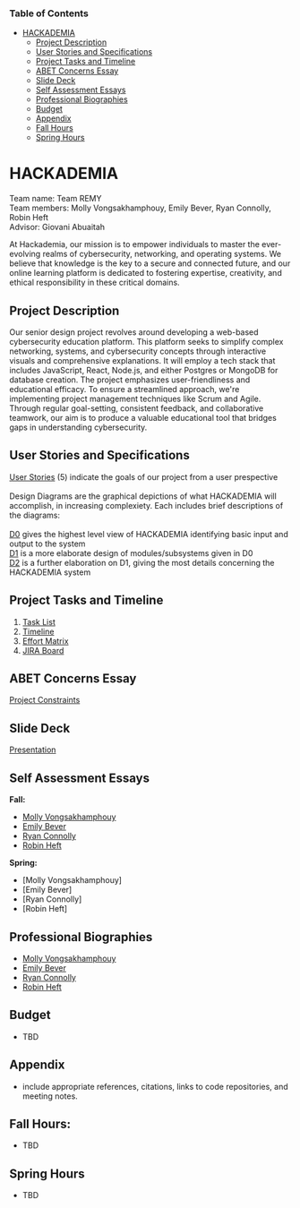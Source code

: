 ### Table of Contents
- [HACKADEMIA](#hackademia)
  - [Project Description](#project-description)
  - [User Stories and Specifications](#user-stories-and-specifications)
  - [Project Tasks and Timeline](#project-tasks-and-timeline)
  - [ABET Concerns Essay](#abet-concerns-essay)
  - [Slide Deck](#slide-deck)
  - [Self Assessment Essays](#self-assessment-essays)
  - [Professional Biographies](#professional-biographies)
  - [Budget](#budget)
  - [Appendix](#appendix)
  - [Fall Hours](#fall-hours)
  - [Spring Hours](#spring-hours)

# HACKADEMIA
Team name: Team REMY <br>
Team members: Molly Vongsakhamphouy, Emily Bever, Ryan Connolly, Robin Heft <br>
Advisor: Giovani Abuaitah <br>

At Hackademia, our mission is to empower individuals to master the ever-evolving realms of cybersecurity, networking, and operating systems. We believe that knowledge is the key to a secure and connected future, and our online learning platform is dedicated to fostering expertise, creativity, and ethical responsibility in these critical domains.

## Project Description
Our senior design project revolves around developing a web-based cybersecurity education platform. This platform seeks to simplify complex networking, systems, and cybersecurity concepts through interactive visuals and comprehensive explanations. It will employ a tech stack that includes JavaScript, React, Node.js, and either Postgres or MongoDB for database creation. The project emphasizes user-friendliness and educational efficacy. To ensure a streamlined approach, we're implementing project management techniques like Scrum and Agile. Through regular goal-setting, consistent feedback, and collaborative teamwork, our aim is to produce a valuable educational tool that bridges gaps in understanding cybersecurity.

## User Stories and Specifications
[User Stories](https://github.com/Phinmala/CS5001-Senior-Design/blob/main/Planning/User_Stories.md) (5) indicate the goals of our project from a user prespective
<br> <br>
Design Diagrams are the graphical depictions of what HACKADEMIA will accomplish, in increasing complexiety. Each includes brief descriptions of the diagrams:
<br><br>
[D0](https://github.com/Phinmala/CS5001-Senior-Design/blob/main/Homework%20Essays/Design%20Diagrams/Design_diagram_D0.png) gives the highest level view of HACKADEMIA identifying basic input and output to the system
<br>
[D1](https://github.com/Phinmala/CS5001-Senior-Design/blob/main/Homework%20Essays/Design%20Diagrams/Design_diagram_D1.png) is a more elaborate design of modules/subsystems given in D0
<br>
[D2](https://github.com/Phinmala/CS5001-Senior-Design/blob/main/Homework%20Essays/Design%20Diagrams/Design_diagram_D2.png) is a further elaboration on D1, giving the most details concerning the HACKADEMIA system

## Project Tasks and Timeline
1. [Task List](https://github.com/Phinmala/CS5001-Senior-Design/blob/main/Planning/Tasklist.md)
2. [Timeline](https://github.com/Phinmala/CS5001-Senior-Design/blob/main/Planning/Timeline.md)
3. [Effort Matrix](https://github.com/Phinmala/CS5001-Senior-Design/blob/main/Planning/EffortMatrix.md)
4. [JIRA Board](https://hackademia.atlassian.net/jira/software/projects/SCRUM/boards/1/timeline)

## ABET Concerns Essay
[Project Constraints](https://github.com/Phinmala/CS5001-Senior-Design/blob/main/Planning/Project-Constraints.md)

## Slide Deck
[Presentation](https://docs.google.com/presentation/d/1Sc395Rk_OU0nPtp3igPpIIvY3E6bxNGVMhcMNbxj4bA/edit#slide=id.ge1d9017b4e_0_328)

## Self Assessment Essays
**Fall:**
- [Molly Vongsakhamphouy](https://github.com/Phinmala/CS5001-Senior-Design/blob/main/Homework%20Essays/mollyvongsakhamphouy%20-%20Individual%20Capstone%20Assessment.pdf)
- [Emily Bever](https://github.com/Phinmala/CS5001-Senior-Design/blob/main/Homework%20Essays/IndCapstoneAssessment_emilybever.pdf)
- [Ryan Connolly](https://github.com/Phinmala/CS5001-Senior-Design/blob/main/Homework%20Essays/connolrc%20Individual%20Capstone%20Assessment.pdf)
- [Robin Heft](https://github.com/Phinmala/CS5001-Senior-Design/blob/main/Homework%20Essays/heftrj_Individual_Capstone_Assessment.pdf)

**Spring:**
- [Molly Vongsakhamphouy]
- [Emily Bever]
- [Ryan Connolly]
- [Robin Heft]

## Professional Biographies
- [Molly Vongsakhamphouy](https://github.com/Phinmala/CS5001-Senior-Design/blob/main/Professional%20Biographies/biography_mollyvongsakhamphouy.md)
- [Emily Bever](https://github.com/Phinmala/CS5001-Senior-Design/blob/main/Professional%20Biographies/biography_emilybever.md)
- [Ryan Connolly](https://github.com/Phinmala/CS5001-Senior-Design/blob/main/Professional%20Biographies/biography_ryanconnolly.md)
- [Robin Heft](https://github.com/Phinmala/CS5001-Senior-Design/blob/main/Professional%20Biographies/biography_robinheft.md)

## Budget
- TBD

## Appendix
- include appropriate references, citations, links to code repositories, and meeting notes.

## Fall Hours:
- TBD

## Spring Hours
- TBD
